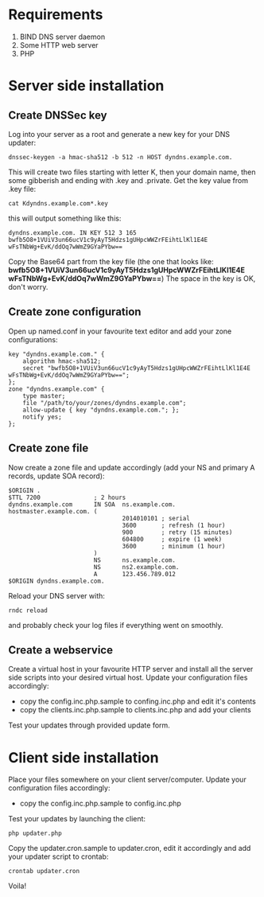 # Requirements

1. BIND DNS server daemon
2. Some HTTP web server
3. PHP

# Server side installation

## Create DNSSec key

Log into your server as a root and generate a new key for your DNS updater:

```
dnssec-keygen -a hmac-sha512 -b 512 -n HOST dyndns.example.com.
```

This will create two files starting with letter K, then your domain name, then some gibberish and ending with .key and .private.
Get the key value from .key file:

```
cat Kdyndns.example.com*.key
```

this will output something like this:

```
dyndns.example.com. IN KEY 512 3 165 bwfb5O8+1VUiV3un66ucV1c9yAyT5Hdzs1gUHpcWWZrFEihtLlKl1E4E wFsTNbWg+EvK/ddOq7wWmZ9GYaPYbw==
```

Copy the Base64 part from the key file (the one that looks like: **bwfb5O8+1VUiV3un66ucV1c9yAyT5Hdzs1gUHpcWWZrFEihtLlKl1E4E wFsTNbWg+EvK/ddOq7wWmZ9GYaPYbw==**)
The space in the key is OK, don't worry.

## Create zone configuration

Open up named.conf in your favourite text editor and add your zone configurations:

```
key "dyndns.example.com." {
    algorithm hmac-sha512;
    secret "bwfb5O8+1VUiV3un66ucV1c9yAyT5Hdzs1gUHpcWWZrFEihtLlKl1E4E wFsTNbWg+EvK/ddOq7wWmZ9GYaPYbw==";
};
zone "dyndns.example.com" {
    type master;
    file "/path/to/your/zones/dyndns.example.com";
    allow-update { key "dyndns.example.com."; };
    notify yes;
};
```

## Create zone file

Now create a zone file and update accordingly (add your NS and primary A records, update SOA record):

```
$ORIGIN .
$TTL 7200               ; 2 hours
dyndns.example.com      IN SOA  ns.example.com. hostmaster.example.com. (
                                2014010101 ; serial
                                3600       ; refresh (1 hour)
                                900        ; retry (15 minutes)
                                604800     ; expire (1 week)
                                3600       ; minimum (1 hour)
                        )
                        NS      ns.example.com.
                        NS      ns2.example.com.
                        A       123.456.789.012
$ORIGIN dyndns.example.com.
```

Reload your DNS server with:

```
rndc reload
```

and probably check your log files if everything went on smoothly.

## Create a webservice

Create a virtual host in your favourite HTTP server and install all the server side scripts into your desired virtual host.
Update your configuration files accordingly:

* copy the config.inc.php.sample to confing.inc.php and edit it's contents
* copy the clients.inc.php.sample to clients.inc.php and add your clients
	
Test your updates through provided update form.

# Client side installation

Place your files somewhere on your client server/computer.
Update your configuration files accordingly:

* copy the config.inc.php.sample to config.inc.php

Test your updates by launching the client:

```
php updater.php
```

Copy the updater.cron.sample to updater.cron, edit it accordingly and add your updater script to crontab:

```
crontab updater.cron
```

Voila!